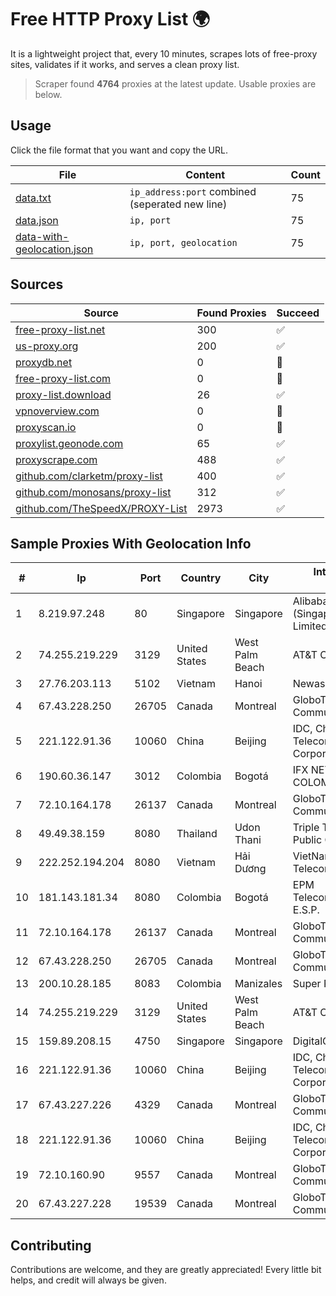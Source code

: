 
# Free HTTP Proxy List 🌍

It is a lightweight project that, every 10 minutes, scrapes lots of free-proxy sites, validates if it works, and serves a clean proxy list.


> Scraper found **4764** proxies at the latest update. Usable proxies are below.

## Usage

Click the file format that you want and copy the URL.


|File|Content|Count|
|----|-------|-----|
|[data.txt](https://raw.githubusercontent.com/themiralay/Proxy-List-World/master/data.txt)|`ip_address:port` combined (seperated new line)|75|
|[data.json](https://raw.githubusercontent.com/themiralay/Proxy-List-World/master/data.json)|`ip, port`|75|
|[data-with-geolocation.json](https://raw.githubusercontent.com/themiralay/Proxy-List-World/master/data-with-geolocation.json)|`ip, port, geolocation`|75|

## Sources

|Source|Found Proxies|Succeed|
|------|-------------|-------|
|[free-proxy-list.net](https://free-proxy-list.net)|300|✅|
|[us-proxy.org](https://www.us-proxy.org)|200|✅|
|[proxydb.net](http://proxydb.net)|0|🚫|
|[free-proxy-list.com](https://free-proxy-list.com/?page=&port=&type%5B%5D=http&type%5B%5D=https&up_time=0&search=Search)|0|🚫|
|[proxy-list.download](https://www.proxy-list.download/HTTP)|26|✅|
|[vpnoverview.com](https://vpnoverview.com/privacy/anonymous-browsing/free-proxy-servers)|0|🚫|
|[proxyscan.io](https://www.proxyscan.io)|0|🚫|
|[proxylist.geonode.com](https://proxylist.geonode.com/api/proxy-list?limit=300&page=1&sort_by=lastChecked&sort_type=desc&protocols=http,https)|65|✅|
|[proxyscrape.com](https://api.proxyscrape.com/v2/?request=displayproxies&protocol=http&timeout=10000&country=all&ssl=all&anonymity=all)|488|✅|
|[github.com/clarketm/proxy-list](https://raw.githubusercontent.com/clarketm/proxy-list/master/proxy-list-raw.txt)|400|✅|
|[github.com/monosans/proxy-list](https://raw.githubusercontent.com/monosans/proxy-list/main/proxies/http.txt)|312|✅|
|[github.com/TheSpeedX/PROXY-List](https://raw.githubusercontent.com/TheSpeedX/PROXY-List/master/http.txt)|2973|✅|


## Sample Proxies With Geolocation Info

|#|Ip|Port|Country|City|Internet Service Provider|
|-|--|----|-------|----|-------------------------|
|1|8.219.97.248|80|Singapore|Singapore|Alibaba Cloud (Singapore) Private Limited|
|2|74.255.219.229|3129|United States|West Palm Beach|AT&T Corp.|
|3|27.76.203.113|5102|Vietnam|Hanoi|Newass2011xDSLHCMC|
|4|67.43.228.250|26705|Canada|Montreal|GloboTech Communications|
|5|221.122.91.36|10060|China|Beijing|IDC, China Telecommunications Corporation|
|6|190.60.36.147|3012|Colombia|Bogotá|IFX NETWORKS COLOMBIA|
|7|72.10.164.178|26137|Canada|Montreal|GloboTech Communications|
|8|49.49.38.159|8080|Thailand|Udon Thani|Triple T Broadband Public Company Limited|
|9|222.252.194.204|8080|Vietnam|Hải Dương|VietNam Post and Telecom Corporation|
|10|181.143.181.34|8080|Colombia|Bogotá|EPM Telecomunicaciones S.A. E.S.P.|
|11|72.10.164.178|26137|Canada|Montreal|GloboTech Communications|
|12|67.43.228.250|26705|Canada|Montreal|GloboTech Communications|
|13|200.10.28.185|8083|Colombia|Manizales|Super Redes S.A.S|
|14|74.255.219.229|3129|United States|West Palm Beach|AT&T Corp.|
|15|159.89.208.15|4750|Singapore|Singapore|DigitalOcean, LLC|
|16|221.122.91.36|10060|China|Beijing|IDC, China Telecommunications Corporation|
|17|67.43.227.226|4329|Canada|Montreal|GloboTech Communications|
|18|221.122.91.36|10060|China|Beijing|IDC, China Telecommunications Corporation|
|19|72.10.160.90|9557|Canada|Montreal|GloboTech Communications|
|20|67.43.227.228|19539|Canada|Montreal|GloboTech Communications|



## Contributing

Contributions are welcome, and they are greatly appreciated! Every
little bit helps, and credit will always be given.


